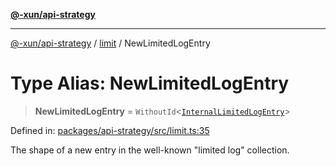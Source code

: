 [**@-xun/api-strategy**](../../README.md)

***

[@-xun/api-strategy](../../README.md) / [limit](../README.md) / NewLimitedLogEntry

# Type Alias: NewLimitedLogEntry

> **NewLimitedLogEntry** = `WithoutId`\<[`InternalLimitedLogEntry`](InternalLimitedLogEntry.md)\>

Defined in: [packages/api-strategy/src/limit.ts:35](https://github.com/Xunnamius/api-utils/blob/840d5baca8526043aadc1db57d1845b3fe2f876c/packages/api-strategy/src/limit.ts#L35)

The shape of a new entry in the well-known "limited log" collection.
